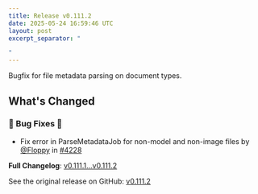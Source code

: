 ```yaml
---
title: Release v0.111.2
date: 2025-05-24 16:59:46 UTC
layout: post
excerpt_separator: "

"
---
```

Bugfix for file metadata parsing on document types.

## What's Changed
### 🐛 Bug Fixes 🐛
* Fix error in ParseMetadataJob for non-model and non-image files by [@Floppy](https://github.com/Floppy) in [#4228](https://github.com/manyfold3d/manyfold/pull/4228)


**Full Changelog**: [v0.111.1...v0.111.2](https://github.com/manyfold3d/manyfold/compare/v0.111.1...v0.111.2)

See the original release on GitHub: [v0.111.2](https://github.com/manyfold3d/manyfold/releases/tag/v0.111.2)
